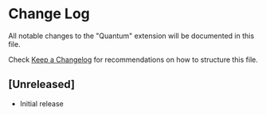 # Change Log

All notable changes to the "Quantum" extension will be documented in this file.

Check [Keep a Changelog](http://keepachangelog.com/) for recommendations on how to structure this file.

## [Unreleased]

- Initial release
